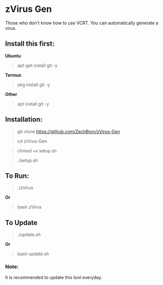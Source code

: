 # zVirus Gen
Those who don't know how to use VCRT. You can automatically generate a virus.

## Install this first:
__Ubuntu__
> apt-get install git -y

__Termux__
> pkg install git -y

__Other__
> apt install git -y

## Installation:
> git clone https://github.com/ZechBron/zVirus-Gen

> cd zVirus-Gen

> chmod +x setup.sh

> ./setup.sh


## To Run:
> ./zVirus

__Or__

> bash zVirus

## To Update
> ./update.sh

__Or__

> bash update.sh

### Note:
It is recommended to update this tool everyday.
